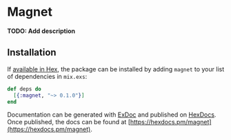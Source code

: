 # Magnet

**TODO: Add description**

## Installation

If [available in Hex](https://hex.pm/docs/publish), the package can be installed
by adding `magnet` to your list of dependencies in `mix.exs`:

```elixir
def deps do
  [{:magnet, "~> 0.1.0"}]
end
```

Documentation can be generated with [ExDoc](https://github.com/elixir-lang/ex_doc)
and published on [HexDocs](https://hexdocs.pm). Once published, the docs can
be found at [https://hexdocs.pm/magnet](https://hexdocs.pm/magnet).

